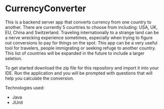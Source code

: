 # CurrencyConverter
This is a backend server app that converts currency from one country to another. There are currently 5 countries to choose from including: USA, UK, EU, China and Switzerland. Traveling internationally to a strange land can be a nerve wrecking experience sometimes, especially when trying to figure out  conversions to pay for things on the spot. This app can be a very useful tool for travelers, people immigrating or seeking refuge to another country. 
This list of countries will be expanded in the future to include a larger seletion.

To get started download the zip file for this repository and import it into your IDE. Run the application and you will be prompted with questions that
will help you calculate the conversion.


Technologies used:
* Java
* JUnit
